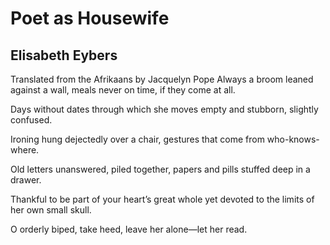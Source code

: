 # Poet as Housewife
## Elisabeth Eybers
Translated from the Afrikaans by Jacquelyn Pope
Always a broom leaned against a wall,
meals never on time, if they come at all.

Days without dates through which she moves
empty and stubborn, slightly confused.

Ironing hung dejectedly over a chair,
gestures that come from who-knows-where.

Old letters unanswered, piled together,
papers and pills stuffed deep in a drawer.

Thankful to be part of your heart’s great whole
yet devoted to the limits of her own small skull.

O orderly biped, take heed,
leave her alone—let her read.